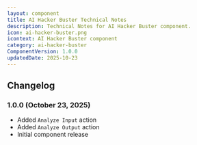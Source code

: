 ```yaml
---
layout: component
title: AI Hacker Buster Technical Notes
description: Technical Notes for AI Hacker Buster component.
icon: ai-hacker-buster.png
icontext: AI Hacker Buster component
category: ai-hacker-buster
ComponentVersion: 1.0.0
updatedDate: 2025-10-23
---
```


## Changelog

### 1.0.0 (October 23, 2025)

* Added `Analyze Input` action
* Added `Analyze Output` action
* Initial component release